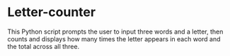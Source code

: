 # Letter-counter
This Python script prompts the user to input three words and a letter, then counts and displays how many times the letter appears in each word and the total across all three.
